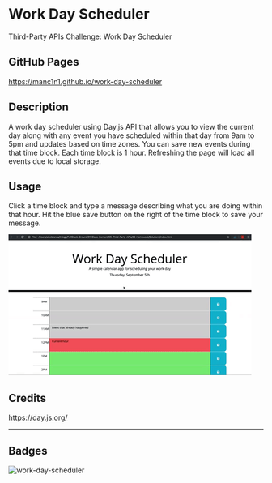 # Work Day Scheduler

Third-Party APIs Challenge: Work Day Scheduler

## GitHub Pages

https://manc1n1.github.io/work-day-scheduler

## Description

A work day scheduler using Day.js API that allows you to view the current day along with any event you have scheduled within that day from 9am to 5pm and updates based on time zones. You can save new events during that time block. Each time block is 1 hour. Refreshing the page will load all events due to local storage.

## Usage

Click a time block and type a message describing what you are doing within that hour. Hit the blue save button on the right of the time block to save your message.

![screenshot preview](assets/images/screenshot.gif)

## Credits

https://day.js.org/

---

## Badges

![work-day-scheduler](https://img.shields.io/github/languages/top/manc1n1/work-day-scheduler)
